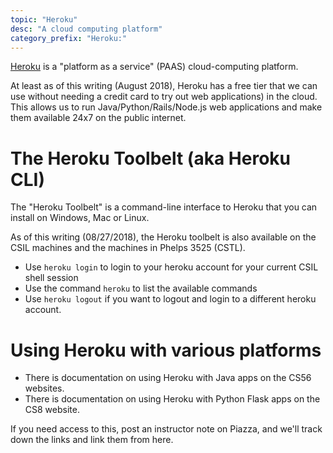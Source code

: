 ```yaml
---
topic: "Heroku"
desc: "A cloud computing platform"
category_prefix: "Heroku:"
---
```


[Heroku](https://heroku.com) is a "platform as a service" (PAAS) cloud-computing platform.

At least as of this writing (August 2018), Heroku has a free tier that
we can use without needing a credit card to try out web applications)
in the cloud.  This allows us to run Java/Python/Rails/Node.js web
applications and make them available 24x7 on the public internet.


# The Heroku Toolbelt (aka Heroku CLI)

The "Heroku Toolbelt" is a command-line interface to Heroku that you can install on Windows, Mac or Linux.

As of this writing (08/27/2018), the Heroku toolbelt is also available on the CSIL machines and the machines in Phelps 3525 (CSTL).

* Use `heroku login` to login to your heroku account for your current CSIL shell session
* Use the command `heroku` to list the available commands
* Use `heroku logout` if you want to logout and login to a different heroku account.


# Using Heroku with various platforms

* There is documentation on using Heroku with Java apps on the CS56 websites.
* There is documentation on using Heroku with Python Flask apps on the CS8 website.

If you need access to this, post an instructor note on Piazza, and we'll track down the links and link them from here.
